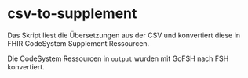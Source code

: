 # csv-to-supplement

Das Skript liest die Übersetzungen aus der CSV und konvertiert diese in FHIR CodeSystem Supplement Ressourcen.

Die CodeSystem Ressourcen in `output` wurden mit GoFSH nach FSH konvertiert.
